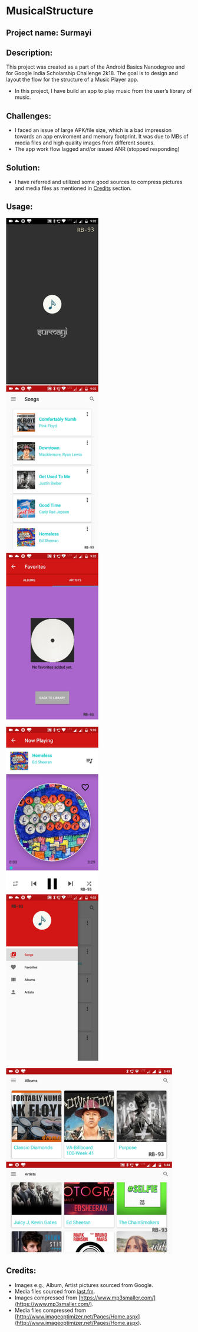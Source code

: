 # MusicalStructure

## Project name: Surmayi

## Description:

This project was created as a part of the Android Basics Nanodegree and for Google India Scholarship Challenge 2k18. The goal is to design and layout the flow for the structure of a Music Player app.
* In this project, I have build an app to play music from the user’s library of music.

## Challenges:

* I faced an issue of large APK/file size, which is a bad impression towards an app enviroment and memory footprint. It was due to MBs of media files and high quality images from different soures.
* The app work flow lagged and/or issued ANR (stopped responding)

## Solution:
* I have referred and utilized some good sources to compress pictures and media files as mentioned in [Credits](https://github.com/RB-93/MusicalStructure/blob/master/README.md#credits) section.

## Usage:

<img src="https://github.com/RB-93/MusicalStructure/blob/master/App-demo/Music_1[1].jpg?raw=true" width="250" height="450" title="Launch"> &nbsp; &nbsp; <img src="https://github.com/RB-93/MusicalStructure/blob/master/App-demo/Music_2[1].jpg?raw=true" width="250" height="450" title="Song List"> &nbsp; &nbsp; <img src="https://github.com/RB-93/MusicalStructure/blob/master/App-demo/Music_3[1].jpg?raw=true" width="250" height="450" title="Favorite Screen"> <br/><br/> <img src="https://github.com/RB-93/MusicalStructure/blob/master/App-demo/Music_4[1].jpg?raw=true" width="250" height="450" title="Song Play Screen"> &nbsp; &nbsp; <img src="https://github.com/RB-93/MusicalStructure/blob/master/App-demo/Music_5[1].jpg?raw=true" width="250" height="450" title="Menu Screen"> <br/><br/> <img src="https://github.com/RB-93/MusicalStructure/blob/master/App-demo/Music_6[1].jpg?raw=true" width="450" height="250" title="Artist Screen (Landscape)"> &nbsp; <img src="https://github.com/RB-93/MusicalStructure/blob/master/App-demo/Music_7[1].jpg?raw=true" width="450" height="250" title="Album Screen (Landscape)">


## Credits:
* Images e.g., Album, Artist pictures sourced from Google.
* Media files sourced from [last.fm](https://www.last.fm).
* Images compressed from [https://www.mp3smaller.com/](https://www.mp3smaller.com/).
* Media files compressed from [http://www.imageoptimizer.net/Pages/Home.aspx](http://www.imageoptimizer.net/Pages/Home.aspx).
